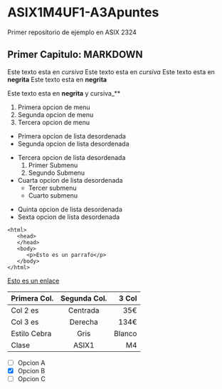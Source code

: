 # ASIX1M4UF1-A3Apuntes

Primer repositorio de ejemplo en ASIX 2324

## Primer Capitulo: MARKDOWN

Este texto esta en *cursiva*
Este texto esta en _cursiva_
Este texto esta en **negrita**
Este texto esta en __negrita__

Este texto esta en **__negrita__** y cursiva_**

1. Primera opcion de menu
2. Segunda opcion de menu
3. Tercera opcion de menu

* Primera opcion de lista desordenada
* Segunda opcion de lista desordenada
- Tercera opcion de lista desordenada
    1. Primer Submenu
    2. Segundo Submenu
- Cuarta opcion de lista desordenada
    * Tercer submenu
    * Cuarto submenu
+ Quinta opcion de lista desordenada
+ Sexta opcion de lista desordenada

```
<html>
   <head>
   </head>
   <body>
      <p>Esto es un parrafo</p>
   </body>
</html>
```
[Esto es un enlace](https://joan23.fje.edu "Enlace a la web del cole")

|Primera Col.|Segunda Col.|3 Col|
|---------------|:------------:|---------:|
|Col 2 es|Centrada|35€|
|Col 3 es|Derecha|134€|
|Estilo Cebra|Gris|Blanco|
|Clase|ASIX1|M4|

-[ ] Opcion A
-[X] Opcion B
-[ ] Opcion C
